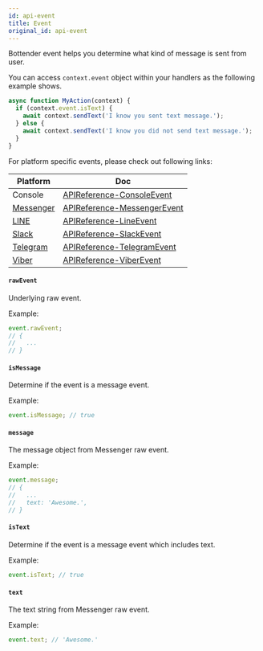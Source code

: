 ```yaml
---
id: api-event
title: Event
original_id: api-event
---
```


Bottender event helps you determine what kind of message is sent from user.

You can access `context.event` object within your handlers as the following example shows.

```js
async function MyAction(context) {
  if (context.event.isText) {
    await context.sendText('I know you sent text message.');
  } else {
    await context.sendText('I know you did not send text message.');
  }
}
```

For platform specific events, please check out following links:

| Platform                                | Doc                                                   |
| --------------------------------------- | ----------------------------------------------------- |
| Console                                 | [APIReference-ConsoleEvent](api-console-event.md)     |
| [Messenger](https://www.messenger.com/) | [APIReference-MessengerEvent](api-messenger-event.md) |
| [LINE](https://line.me/)                | [APIReference-LineEvent](api-line-event.md)           |
| [Slack](https://slack.com/)             | [APIReference-SlackEvent](api-slack-event.md)         |
| [Telegram](https://telegram.org/)       | [APIReference-TelegramEvent](api-telegram-event.md)   |
| [Viber](https://www.viber.com/)         | [APIReference-ViberEvent](api-viber-event.md)         |

#### `rawEvent`

Underlying raw event.

Example:

```js
event.rawEvent;
// {
//   ...
// }
```

#### `isMessage`

Determine if the event is a message event.

Example:

```js
event.isMessage; // true
```

#### `message`

The message object from Messenger raw event.

Example:

```js
event.message;
// {
//   ...
//   text: 'Awesome.',
// }
```

#### `isText`

Determine if the event is a message event which includes text.

Example:

```js
event.isText; // true
```

#### `text`

The text string from Messenger raw event.

Example:

```js
event.text; // 'Awesome.'
```
